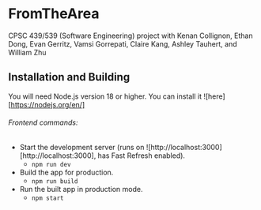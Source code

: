 # FromTheArea
CPSC 439/539 (Software Engineering) project with Kenan Collignon, Ethan Dong, Evan Gerritz, Vamsi Gorrepati, Claire Kang, Ashley Tauhert, and William Zhu

## Installation and Building

You will need Node.js version 18 or higher. You can install it ![here][https://nodejs.org/en/]

###### Frontend commands:
- Start the development server (runs on ![http://localhost:3000][http://localhost:3000], has Fast Refresh enabled).
    - `npm run dev`
- Build the app for production.
   - `npm run build`
- Run the built app in production mode.
    - `npm start`

